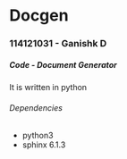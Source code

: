# Docgen
### 114121031 - Ganishk D

##### Code - Document Generator

It is written in python

###### Dependencies
- python3
- sphinx 6.1.3
